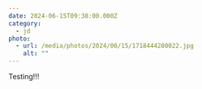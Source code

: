 ```yaml
---
date: 2024-06-15T09:38:00.000Z
category:
  - jd
photo:
  - url: /media/photos/2024/06/15/1718444280022.jpg
    alt: ""
---
```


Testing!!!
